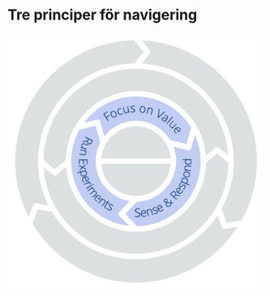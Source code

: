 # Tre principer för navigering


![Tre principer för navigering: Fokus på värde – Känn av & svara – Gör experiment](img/csf/csf-light-navigation.png)
